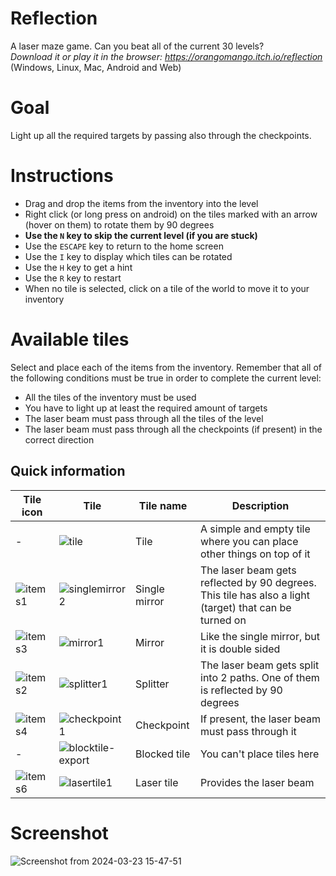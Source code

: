 # Reflection
A laser maze game. Can you beat all of the current 30 levels?  
*Download it or play it in the browser: https://orangomango.itch.io/reflection* (Windows, Linux, Mac, Android and Web)

# Goal
Light up all the required targets by passing also through the checkpoints.

# Instructions
* Drag and drop the items from the inventory into the level
* Right click (or long press on android) on the tiles marked with an arrow (hover on them) to rotate them by 90 degrees
* **Use the `N` key to skip the current level (if you are stuck)**
* Use the `ESCAPE` key to return to the home screen
* Use the `I` key to display which tiles can be rotated
* Use the `H` key to get a hint
* Use the `R` key to restart
* When no tile is selected, click on a tile of the world to move it to your inventory

# Available tiles
Select and place each of the items from the inventory. Remember that all of the following conditions must be true in order to complete the current level:
* All the tiles of the inventory must be used
* You have to light up at least the required amount of targets
* The laser beam must pass through all the tiles of the level
* The laser beam must pass through all the checkpoints (if present) in the correct direction
## Quick information
| Tile icon | Tile | Tile name | Description |
| --- | --- | --- | --- |
| - | ![tile](https://github.com/OrangoMango/Reflection/assets/61402409/68c0e666-5fdc-4176-8a57-f7b363c6b424)| Tile | A simple and empty tile where you can place other things on top of it |
| ![items1](https://github.com/OrangoMango/Reflection/assets/61402409/35a5a484-12fb-4324-b25f-0ca22b8b70fa) | ![singlemirror2](https://github.com/OrangoMango/Reflection/assets/61402409/050899ce-c05c-4535-909b-0c2e2ff3e4a3) | Single mirror | The laser beam gets reflected by 90 degrees. This tile has also a light (target) that can be turned on |
| ![items3](https://github.com/OrangoMango/Reflection/assets/61402409/9199bb95-e80b-4b50-963e-a989c2e55ee6) | ![mirror1](https://github.com/OrangoMango/Reflection/assets/61402409/dd0febe4-15a3-4b48-9cbb-4ed89fc08838) | Mirror | Like the single mirror, but it is double sided |
| ![items2](https://github.com/OrangoMango/Reflection/assets/61402409/d3ac85f5-8efc-42ea-a855-2b41fbd722a5) | ![splitter1](https://github.com/OrangoMango/Reflection/assets/61402409/8ae5c342-6edc-48c2-93a4-825df91be285) | Splitter | The laser beam gets split into 2 paths. One of them is reflected by 90 degrees |
| ![items4](https://github.com/OrangoMango/Reflection/assets/61402409/7751ed6b-ecd4-43f2-929c-09a2476209b2)| ![checkpoint1](https://github.com/OrangoMango/Reflection/assets/61402409/c07cdfea-e036-44f9-89cf-c67dd37fd6b8) | Checkpoint | If present, the laser beam must pass through it |
| - | ![blocktile-export](https://github.com/OrangoMango/Reflection/assets/61402409/7ec2a4fb-24c4-4ae5-9782-2cff4a60a789) | Blocked tile | You can't place tiles here |
| ![items6](https://github.com/OrangoMango/Reflection/assets/61402409/2e43b811-5462-4379-9430-b657a7f920f7) | ![lasertile1](https://github.com/OrangoMango/Reflection/assets/61402409/0cb57d06-5e1f-4f68-a8b9-92af5992e6a4) | Laser tile | Provides the laser beam |

# Screenshot
![Screenshot from 2024-03-23 15-47-51](https://github.com/OrangoMango/Reflection/assets/61402409/109cb232-f37c-4383-b48a-130c183c67bc)